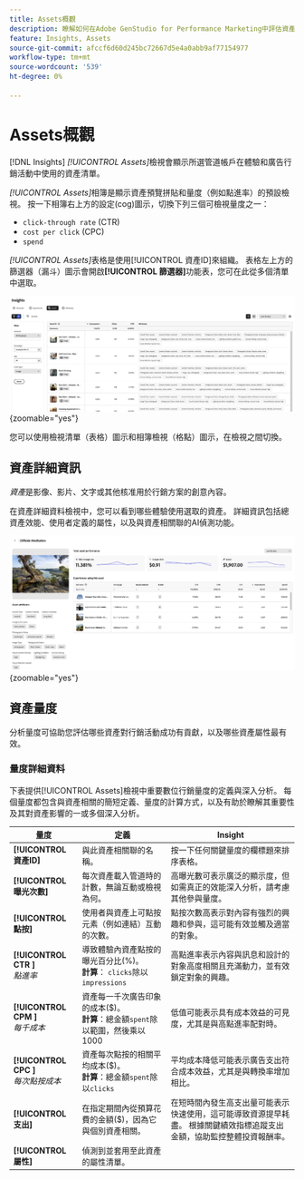```yaml
---
title: Assets概觀
description: 瞭解如何在Adobe GenStudio for Performance Marketing中評估資產效能。
feature: Insights, Assets
source-git-commit: afccf6d60d245bc72667d5e4a0abb9af77154977
workflow-type: tm+mt
source-wordcount: '539'
ht-degree: 0%

---
```


# Assets概觀

[!DNL Insights] _[!UICONTROL Assets]_&#x200B;檢視會顯示所選管道帳戶在體驗和廣告行銷活動中使用的資產清單。

_[!UICONTROL Assets]_&#x200B;相簿是顯示資產預覽拼貼和量度（例如點進率）的預設檢視。 按一下相簿右上方的設定(cog)圖示，切換下列三個可檢視量度之一：

- `click-through rate` (CTR)
- `cost per click` (CPC)
- `spend`

_[!UICONTROL Assets]_&#x200B;表格是使用[!UICONTROL 資產ID]來組織。 表格左上方的篩選器（漏斗）圖示會開啟&#x200B;**[!UICONTROL 篩選器]**&#x200B;功能表，您可在此從多個清單中選取。

![Assets篩選器和資料表](/help/assets/insights-assets-filter.png){zoomable="yes"}

您可以使用檢視清單（表格）圖示和相簿檢視（格點）圖示，在檢視之間切換。

## 資產詳細資訊

_資產_&#x200B;是影像、影片、文字或其他核准用於行銷方案的創意內容。

在資產詳細資料檢視中，您可以看到哪些體驗使用選取的資產。 詳細資訊包括總資產效能、使用者定義的屬性，以及與資產相關聯的AI偵測功能。

![資產詳細資料](/help/assets/insights-asset-details.png){zoomable="yes"}

## 資產量度

分析量度可協助您評估哪些資產對行銷活動成功有貢獻，以及哪些資產屬性最有效。

### 量度詳細資料

下表提供[!UICONTROL Assets]檢視中重要數位行銷量度的定義與深入分析。 每個量度都包含與資產相關的簡短定義、量度的計算方式，以及有助於瞭解其重要性及其對資產影響的一或多個深入分析。

| 量度 | 定義 | Insight |
| ---------------------- | ----------------------------- | -------------------------------- |
| **[!UICONTROL 資產ID]** | 與此資產相關聯的名稱。 | 按一下任何關鍵量度的欄標題來排序表格。 |
| **[!UICONTROL 曝光次數]** | 每次資產載入管道時的計數，無論互動或檢視為何。 | 高曝光數可表示廣泛的顯示度，但如需真正的效能深入分析，請考慮其他參與量度。 |
| **[!UICONTROL 點按]** | 使用者與資產上可點按元素（例如連結）互動的次數。 | 點按次數高表示對內容有強烈的興趣和參與，這可能有效並觸及適當的對象。 |
| **[!UICONTROL CTR ]**<br>_點進率_ | 導致體驗內資產點按的曝光百分比(%)。<br>**計算**： `clicks`除以`impressions` | 高點進率表示內容與訊息和設計的對象高度相關且充滿動力，並有效鎖定對象的興趣。 |
| **[!UICONTROL CPM ]**<br>_每千成本_ | 資產每一千次廣告印象的成本($)。<br>**計算**：總金額`spent`除以範圍，然後乘以1000 | 低值可能表示具有成本效益的可見度，尤其是與高點進率配對時。 |
| **[!UICONTROL CPC ]**<br>_每次點按成本_ | 資產每次點按的相關平均成本($)。<br>**計算**：總金額`spent`除以`clicks` | 平均成本降低可能表示廣告支出符合成本效益，尤其是與轉換率增加相比。 |
| **[!UICONTROL 支出]** | 在指定期間內從預算花費的金額($)，因為它與個別資產相關。 | 在短時間內發生高支出量可能表示快速使用，這可能導致資源提早耗盡。 根據關鍵績效指標追蹤支出金額，協助監控整體投資報酬率。 |
| **[!UICONTROL 屬性]** | 偵測到並套用至此資產的屬性清單。 | |
